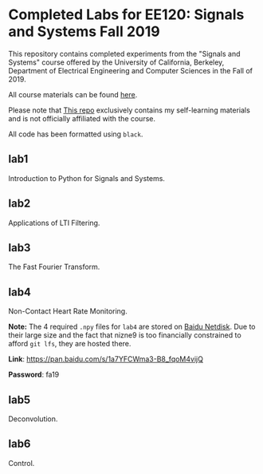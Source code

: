 # Completed Labs for EE120: Signals and Systems Fall 2019
This repository contains completed experiments from the "Signals and Systems" course offered by the University of California, Berkeley, Department of Electrical Engineering and Computer Sciences in the Fall of 2019.

All course materials can be found [here](https://inst.eecs.berkeley.edu/~ee120/fa19/).

Please note that [This repo](https://github.com/nizne9/EE120-19fa) exclusively contains my self-learning materials and is not officially affiliated with the course.

All code has been formatted using `black`.

## lab1
Introduction to Python for Signals and Systems.

## lab2
Applications of LTI Filtering.

## lab3
The Fast Fourier Transform.

## lab4
Non-Contact Heart Rate Monitoring.

**Note:** The 4 required `.npy` files for `lab4` are stored on [Baidu Netdisk](https://pan.baidu.com/s/1a7YFCWma3-B8_fqoM4vijQ). Due to their large size and the fact that nizne9 is too financially constrained to afford `git lfs`, they are hosted there.

**Link**: https://pan.baidu.com/s/1a7YFCWma3-B8_fqoM4vijQ

**Password**: fa19

## lab5
Deconvolution.

## lab6
Control.
